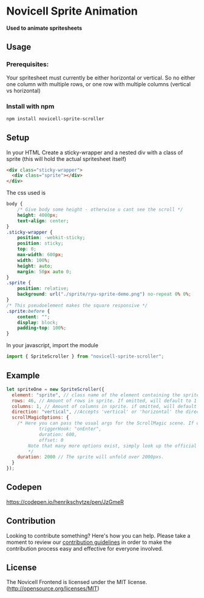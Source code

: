 # Novicell Sprite Animation

**Used to animate spritesheets**

## Usage

### Prerequisites:

Your spritesheet must currently be either horizontal or vertical. So no either one column with multiple rows, or one row with multiple columns (vertical vs horizontal)

### Install with npm

```bash
npm install novicell-sprite-scroller
```

## Setup

In your HTML
Create a sticky-wrapper and a nested div with a class of sprite (this will hold the actual spritesheet itself)

```html
<div class="sticky-wrapper">
  <div class="sprite"></div>
</div>
```

The css used is

```CSS
body {
    /* Give body some height - otherwise u cant see the scroll */
    height: 4000px;
    text-align: center;
}
.sticky-wrapper {
    position: -webkit-sticky;
    position: sticky;
    top: 0;
    max-width: 600px;
    width: 100%;
    height: auto;
    margin: 50px auto 0;
}
.sprite {
    position: relative;
    background: url("./sprite/ryu-sprite-demo.png") no-repeat 0% 0%;
}
/* This pseudoelement makes the square responsive */
.sprite:before {
    content: "";
    display: block;
    padding-top: 100%;
}
```

In your javascript, import the module

```javascript
import { SpriteScroller } from "novicell-sprite-scroller";
```

## Example

```javascript
let spriteOne = new SpriteScroller({
  element: "sprite", // class name of the element containing the sprite background url
  rows: 46, // Amount of rows in sprite. If omitted, will default to 1
  columns: 1, // Amount of columns in sprite. if omitted, will default to 1
  direction: "vertical", //Accepts 'vertical' or 'horizontal' the direction of the animation. If omitted, will default to 'horizontal'
  scrollMagicOptions: {
    /* Here you can pass the usual args for the ScrollMagic scene. If omitted, it will default to 
            triggerHook: "onEnter",
            duration: 600,
            offset: 0
        Note that many more options exist, simply look up the official scrollmagic docs for scene constructor
        */
    duration: 2000 // The sprite will unfold over 2000pxs.
  }
});
```

## Codepen

https://codepen.io/henrikschytze/pen/JzGmeR

## Contribution

Looking to contribute something? Here's how you can help. Please take a moment to review our [contribution guidelines](https://github.com/Novicell/novicell-frontend/wiki/Contribution-guidelines) in order to make the contribution process easy and effective for everyone involved.

## License

The Novicell Frontend is licensed under the MIT license. (http://opensource.org/licenses/MIT)
